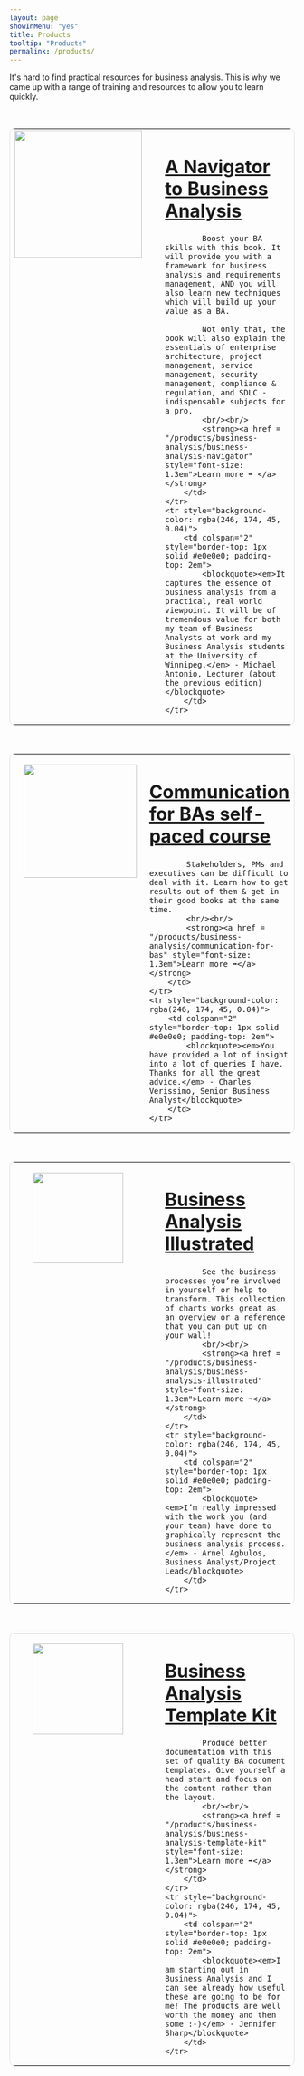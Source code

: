 ```yaml
---
layout: page
showInMenu: "yes"
title: Products
tooltip: "Products"
permalink: /products/
---
```


It's hard to find practical resources for business analysis. This is why we came up with a range of training and resources to allow you to learn quickly. 

<br/>

<table style="border: 1px solid #e0e0e0; border-radius: 10px">
    <tr>
        <td style="width: 250px; vertical-align: top; padding-bottom: 1em; border-radius: 10px">
            <img src = "/img/compass.jpg" style = "width: 225px; border: 0" />            
        </td>
        <td style="border-radius: 10px">
            <h1><a href = "/products/business-analysis/business-analysis-navigator">A Navigator to Business Analysis</a></h1>

            Boost your BA skills with this book. It will provide you with a framework for business analysis and requirements management, AND you will also learn new techniques which will build up your value as a BA. 

            Not only that, the book will also explain the essentials of enterprise architecture, project management, service management, security management, compliance & regulation, and SDLC -  indispensable subjects for a pro.
            <br/><br/>
            <strong><a href = "/products/business-analysis/business-analysis-navigator" style="font-size: 1.3em">Learn more ➡ </a></strong>
        </td>
    </tr>
    <tr style="background-color: rgba(246, 174, 45, 0.04)">
        <td colspan="2" style="border-top: 1px solid #e0e0e0; padding-top: 2em">
            <blockquote><em>It captures the essence of business analysis from a practical, real world viewpoint. It will be of tremendous value for both my team of Business Analysts at work and my Business Analysis students at the University of Winnipeg.</em> - Michael Antonio, Lecturer (about the previous edition)</blockquote>
        </td>    
    </tr>    
</table>


<br/>

<table style="border: 1px solid #e0e0e0; border-radius: 10px">
    <tr>
        <td style="width: 250px; vertical-align: top; padding-bottom: 1em; border-radius: 10px">
            <img src = "/img/comms-course-image.jpg" style = "width: 200px; margin-left: 1em; margin-top: 1em; border: 0" />
        </td>
        <td style="border-radius: 10px">
            <h1><a href = "/products/business-analysis/communication-for-bas">Communication for BAs self-paced course</a></h1>

            Stakeholders, PMs and executives can be difficult to deal with it. Learn how to get results out of them & get in their good books at the same time.
            <br/><br/>
            <strong><a href = "/products/business-analysis/communication-for-bas" style="font-size: 1.3em">Learn more ➡</a></strong>
        </td>
    </tr>
    <tr style="background-color: rgba(246, 174, 45, 0.04)">
        <td colspan="2" style="border-top: 1px solid #e0e0e0; padding-top: 2em">
            <blockquote><em>You have provided a lot of insight into a lot of queries I have. Thanks for all the great advice.</em> - Charles Verissimo, Senior Business Analyst</blockquote>
        </td>    
    </tr>    
</table>    

<br/>

<table style="border: 1px solid #e0e0e0; border-radius: 10px">
    <tr>
        <td style="width: 250px; vertical-align: top; padding-bottom: 1em; border-radius: 10px">
            <img src = "/img/illustrated-image.png" style = "width: 160px; border: 0; margin-left: 2em; margin-top: 1em" />
        </td>
        <td style="border-radius: 10px">
            <h1><a href = "/products/business-analysis/business-analysis-illustrated">Business Analysis Illustrated</a></h1>

            See the business processes you’re involved in yourself or help to transform. This collection of charts works great as an overview or a reference that you can put up on your wall!
            <br/><br/>
            <strong><a href = "/products/business-analysis/business-analysis-illustrated" style="font-size: 1.3em">Learn more ➡</a></strong>
        </td>
    </tr>
    <tr style="background-color: rgba(246, 174, 45, 0.04)">
        <td colspan="2" style="border-top: 1px solid #e0e0e0; padding-top: 2em">
            <blockquote><em>I’m really impressed with the work you (and your team) have done to graphically represent the business analysis process.</em> - Arnel Agbulos, Business Analyst/Project Lead</blockquote>
        </td>    
    </tr>
</table>    

<br/>

<table style="border: 1px solid #e0e0e0; border-radius: 10px">
    <tr>
        <td style="width: 250px; vertical-align: top; padding-bottom: 1em; border-radius: 10px">
            <img src = "/img/template-kit-image.png" style = "width: 160px; border: 0; margin-left: 2em; margin-top: 1em" />
        </td>
        <td style="border-radius: 10px">
            <h1><a href = "/products/business-analysis/business-analysis-template-kit">Business Analysis Template Kit</a></h1>

            Produce better documentation with this set of quality BA document templates. Give yourself a head start and focus on the content rather than the layout.
            <br/><br/>
            <strong><a href = "/products/business-analysis/business-analysis-template-kit" style="font-size: 1.3em">Learn more ➡</a></strong>
        </td>
    </tr>
    <tr style="background-color: rgba(246, 174, 45, 0.04)">
        <td colspan="2" style="border-top: 1px solid #e0e0e0; padding-top: 2em">
            <blockquote><em>I am starting out in Business Analysis and I can see already how useful these are going to be for me! The products are well worth the money and then some :-)</em> - Jennifer Sharp</blockquote>
        </td>    
    </tr>
</table>    

<br/>


<!--# Business Analysis Illustrated poster pack

<img src = "/img/illustrated-image-small.png" style = "float:right; margin-left: 1em; border: 0" />

See the business processes you’re involved in yourself or help to transform. This collection of charts works great as an overview or a reference that you can put up on your wall!

➡ <strong><a href = "/products/business-analysis/business-analysis-illustrated">Learn more</a></strong>.


# Visual Communication for BAs guide & stencil

<img src = "/img/visual-comms-image-small.png" style = "float:right; margin-left: 1em; border: 0" />

Become more productive and make stakeholders happier by learning to apply visual communication in your work.

➡ <strong><a href = "/products/business-analysis/visual-communication-for-bas">Learn more</a></strong>.
-->